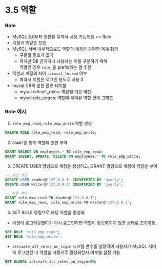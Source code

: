 # 3.5 역할
### Role
- MySQL 8.0부터 권한을 묶어서 사용 가능해짐 == Role
- 계정과 똑같은 모습
- MySQL 서버 내부적으로도 역할과 계정은 동일한 객체 취급
  - 구분할 필요가 없다
  - 하지만 DB 관리자나 사용자는 이를 구분하기 위해 <br>
    역할인 경우 `role_`을 prefix하는 걸 추천
- 역할과 계정의 차이 `account_locked` 여부
  - 따라서 역할은 로그인 용도로 사용 X 
- mysql DB의 권한 관련 테이블
  - mysql.default_roles: 계정별 기본 역할
  - mysql.role_edges: 역할에 부여된 역할 관계 그래프

### Role 예시
1. `role_emp_read`, `role_emp_write` 역할 생성
  ```sql
  CREATE ROLE role_emp_read, role_emp_write;
  ```
2. `GRANT`를 통해 역할에 권한 부여
  ```sql
  GRANT SELECT ON employees.* TO role_emp_read;
  GRANT INSERT, UPDATE, DELETE ON employees.* TO role_emp_write;
  ```
3. CREATE USER 명령으로 계정을 생성하고, GRANT 명령으로 계정에 역할을 부여
```sql
-- 계정 생성
CREATE USER reader@'127.0.0.1' IDENTIFIED BY 'qwerty';
CREATE USER writer@'127.0.0.1' IDENTIFIED BY 'qwerty';

-- 역할 부여
GRANT role_emp_read TO reader@'127.0.0.1';
GRANT role_emp_read, role_emp_write TO writer@'127.0.0.1';
```
4. SET ROLE 명령으로 해당 역할을 활성화
  - 계정이 로그아웃됐다가 다시 로그인하면 역할이 활성화되지 않은 상태로 초기화됨.
```sql
SET ROLE 'role_emp_read';
SET ROLE 'role_emp_write`;
```
  - `activate_all_roles_on_login` 시스템 변수를 설정하여 사용자가 MySQL 서버에 로그인할 때 역할을 자동으로 활성화할지 여부를 설정 가능
  ```sql
  SET GLOBAL activate_all_roles_on_login=ON;
  ```
